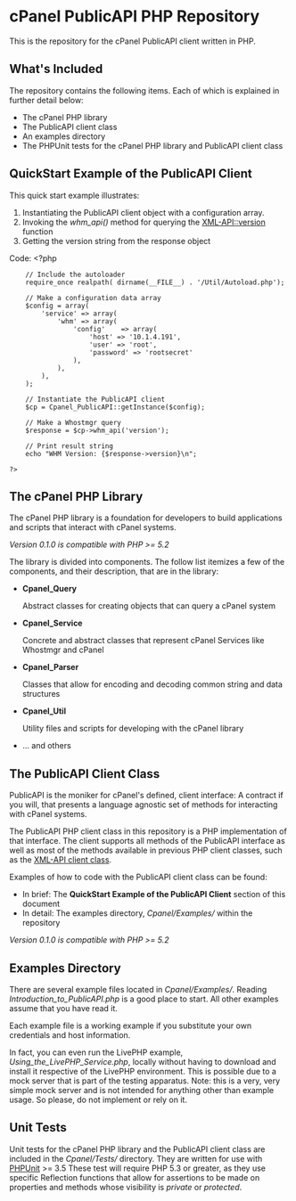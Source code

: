 # cPanel PublicAPI PHP Repository

This is the repository for the cPanel PublicAPI client written in PHP.

## What's Included
The repository contains the following items. Each of which is explained in
 further detail below:

* The cPanel PHP library
* The PublicAPI client class
* An examples directory
* The PHPUnit tests for the cPanel PHP library and PublicAPI client class

## QuickStart Example of the PublicAPI Client

This quick start example illustrates:

1. Instantiating the PublicAPI client object with a configuration array.
1. Invoking the *whm_api()* method for querying the
[XML-API::version][xmlapi_version] function
1. Getting the version string from the response object

Code:
    <?php
    
        // Include the autoloader
        require_once realpath( dirname(__FILE__) . '/Util/Autoload.php');
        
        // Make a configuration data array
        $config = array(
            'service' => array(
                'whm' => array(
                    'config'    => array(
                        'host' => '10.1.4.191',
                        'user' => 'root',
                        'password' => 'rootsecret'
                    ),
                ),
            ),
        );
        
        // Instantiate the PublicAPI client
        $cp = Cpanel_PublicAPI::getInstance($config);
        
        // Make a Whostmgr query
        $response = $cp->whm_api('version');
        
        // Print result string
        echo "WHM Version: {$response->version}\n";
        
    ?>

## The cPanel PHP Library

The cPanel PHP library is a foundation for developers to build applications and
scripts that interact with cPanel systems.
 
_Version 0.1.0 is compatible with PHP >= 5.2_
 
The library is divided into components.  The follow list itemizes a few
of the components, and their description, that are in the library:

* **Cpanel_Query**

    Abstract classes for creating objects that can query a cPanel system

* **Cpanel_Service**

    Concrete and abstract classes that represent cPanel Services like Whostmgr
    and cPanel

* **Cpanel_Parser**

    Classes that allow for encoding and decoding common string and data
    structures

* **Cpanel_Util**

    Utility files and scripts for developing with the cPanel library

* ... and others 

## The PublicAPI Client Class

PublicAPI is the moniker for cPanel's defined, client interface: A contract if
you will, that presents a language agnostic set of methods for interacting with
cPanel systems.

The PublicAPI PHP client class in this repository is a PHP implementation of
that interface.  The client supports all methods of the PublicAPI interface as
well as most of the methods available in previous PHP client classes, such as
the [XML-API client class][XML-API_github].

Examples of how to code with the PublicAPI client class can be found:

* In brief: The **QuickStart Example of the PublicAPI Client** section of this
document
* In detail: The examples directory, _Cpanel/Examples/_ within the repository

_Version 0.1.0 is compatible with PHP >= 5.2_

## Examples Directory

There are several example files located in _Cpanel/Examples/_.  Reading
_Introduction_to_PublicAPI.php_ is a good place to start.  All other examples
assume that you have read it.

Each example file is a working example if you substitute your own credentials
and host information.

In fact, you can even run the LivePHP example, *Using_the_LivePHP_Service.php*,
locally without having to download and install it respective of the LivePHP
environment.  This is possible due to a mock server that is part of the testing
apparatus. Note: this is a very, very simple mock server and is not
intended for anything other than example usage.  So please, do not implement or
rely on it.

## Unit Tests

Unit tests for the cPanel PHP library and the PublicAPI client class are
included in the _Cpanel/Tests/_ directory.  They are written for use with
[PHPUnit][PHPUnit_mainpage] >= 3.5 These test will require PHP 5.3 or
greater, as they use specific Reflection functions that allow for assertions
to be made on properties and methods whose visibility is _private_ or 
_protected_.  

[XML-API_github]: http://github.com/CpanelInc/xmlapi-php "XML-API client class on GitHub"
[xmlapi_version]: http://docs.cpanel.net/twiki/bin/view/AllDocumentation/AutomationIntegration/DisplaycPanelWHMVersion "XML-API 'version'"
[PHPUnit_mainpage]: http://www.phpunit.de